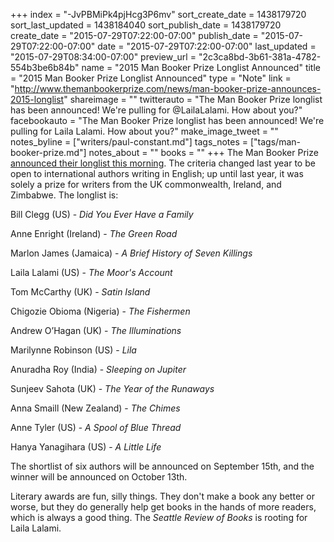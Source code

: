 +++
index = "-JvPBMiPk4pjHcg3P6mv"
sort_create_date = 1438179720
sort_last_updated = 1438184040
sort_publish_date = 1438179720
create_date = "2015-07-29T07:22:00-07:00"
publish_date = "2015-07-29T07:22:00-07:00"
date = "2015-07-29T07:22:00-07:00"
last_updated = "2015-07-29T08:34:00-07:00"
preview_url = "2c3ca8bd-3b61-381a-4782-554b3be6b84b"
name = "2015 Man Booker Prize Longlist Announced"
title = "2015 Man Booker Prize Longlist Announced"
type = "Note"
link = "http://www.themanbookerprize.com/news/man-booker-prize-announces-2015-longlist"
shareimage = ""
twitterauto = "The Man Booker Prize longlist has been announced! We're pulling for @LailaLalami. How about you?"
facebookauto = "The Man Booker Prize longlist has been announced! We're pulling for Laila Lalami. How about you?"
make_image_tweet = ""
notes_byline = ["writers/paul-constant.md"]
tags_notes = ["tags/man-booker-prize.md"]
notes_about = ""
books = ""
+++
The Man Booker Prize [announced their longlist this morning](http://www.themanbookerprize.com/news/man-booker-prize-announces-2015-longlist). The criteria changed last year to be open to international authors writing in English; up until last year, it was solely a prize for writers from the UK commonwealth, Ireland, and Zimbabwe. The longlist is:

Bill Clegg (US) - *Did You Ever Have a Family*           

Anne Enright (Ireland) - *The Green Road* 

Marlon James (Jamaica) - *A Brief History of Seven Killings* 

Laila Lalami (US) - *The Moor's Account* 

Tom McCarthy (UK) - *Satin Island* 

Chigozie Obioma (Nigeria) - *The Fishermen* 

Andrew O’Hagan (UK) - *The Illuminations* 

Marilynne Robinson (US) - *Lila*          

Anuradha Roy (India) - *Sleeping on Jupiter* 

Sunjeev Sahota (UK) - *The Year of the Runaways* 

Anna Smaill (New Zealand) - *The Chimes* 

Anne Tyler (US) - *A Spool of Blue Thread* 

Hanya Yanagihara (US) - *A Little Life* 

The shortlist of six authors will be announced on September 15th, and the winner will be announced on October 13th. 

Literary awards are fun, silly things. They don't make a book any better or worse, but they do generally help get books in the hands of more readers, which is always a good thing. The *Seattle Review of Books* is rooting for Laila Lalami.